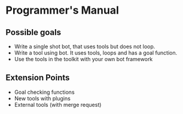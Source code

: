# Programmer's Manual

## Possible goals

- Write a single shot bot, that uses tools but does not loop.
- Write a tool using bot. It uses tools, loops and has a goal function.
- Use the tools in the toolkit with your own bot framework

## Extension Points
- Goal checking functions
- New tools with plugins
- External tools (with merge request)